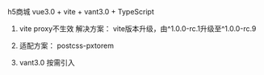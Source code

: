 h5商城
vue3.0 + vite + vant3.0 + TypeScript

1. vite proxy不生效
   解决方案：
   vite版本升级，由^1.0.0-rc.1升级至^1.0.0-rc.9

2. 适配方案： postcss-pxtorem

3. vant3.0 按需引入
<!-- 文章

1. [Module 'xxx' has no default export. ](https://github.com/xcatliu/typescript-tutorial/issues/19)

2. [学习Vue3.0，先从搭建环境开始](https://juejin.im/post/6864324361621995533)

   解决`ts`还没有识别`vue`文件问题

3. [Vue3实战系列：Vue3.0 + Vant3.0 搭建种子项目](https://juejin.im/post/6887590229692121096#heading-2)

4. [10分钟体验Vue3全家桶(Vue3 + VueRouter4 + Vuex4)](https://juejin.im/post/6844904150082256903)
   https://juejin.im/post/6876775762662424590
   拥有不错的实例

5. devtools新版：https://github.com/vuejs/vue-devtools/releases/tag/v6.0.0-beta.1
   旧版是5.3.3

6. [跨域报错： The credentials mode of requests initiated by the XMLHttpRequest is controlled by the withCredentials attribute.](https://segmentfault.com/q/1010000016904795/a-1020000016904951)

7. [前后端分离后如何继续使用session](http://jimolonely.github.io/2019/09/23/java/072-cors-keep-session/)

8. [js json数组根据相同key值进行分类](https://blog.csdn.net/weixin_41604225/article/details/85060923?utm_medium=distribute.pc_relevant_t0.none-task-blog-BlogCommendFromMachineLearnPai2-1.channel_param&depth_1-utm_source=distribute.pc_relevant_t0.none-task-blog-BlogCommendFromMachineLearnPai2-1.channel_param)
9. [https://github.com/newbee-ltd/newbee-mall-vue3-app](新蜂商城 Vue3 )

10. [https://www.jianshu.com/p/7405a6762e4b](swiper动态渲染数据无法左右滑动（vue）)

11. [https://blog.csdn.net/weixin_41602509/article/details/86661758](Vue 无法读取HTMLCollection列表的length解决)

12. [https://blog.csdn.net/qq_37800886/article/details/102934319](TypeScript报错解决--Property 'target' does not exist on type 'typeof Dep'.ts(2339)) -->

